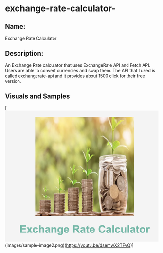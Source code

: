 # exchange-rate-calculator-

## Name: 
Exchange Rate Calculator 


## Description:
An Exchange Rate calculator that uses ExchangeRate API and Fetch API. Users are able to convert currencies and swap them. The API that I used is called exchangerate-api and it provides about 1500 click for their free version. 

## Visuals and Samples 

[![Video of the project](images/sample-image.png)(images/sample-image2.png)(https://youtu.be/dsemwX2TFvQ)]



